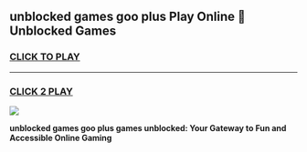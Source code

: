 
## unblocked games goo plus Play Online 👋 Unblocked Games
<h3>
<a href="https://premium.freeplayer.one?title=unblocked_games_goo_plus&ref=19F">CLICK TO PLAY</a></h3>
<hr>

<h3>
<a href="https://premium.freeplayer.one?title=unblocked_games_goo_plus&ref=19F">CLICK 2 PLAY</a>
  
</h3>

<a href="https://premium.freeplayer.one?title=unblocked_games_goo_plus&ref=19F"><img src="https://clearcache.store/games.png"></a>


**unblocked games goo plus games unblocked: Your Gateway to Fun and Accessible Online Gaming**
